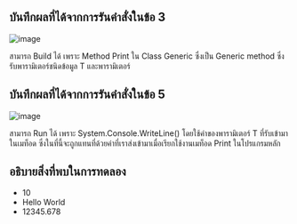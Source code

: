 ## บันทึกผลที่ได้จากการรันคำสั่งในข้อ 3

![image](https://github.com/Phetteepop/03376836-OOP-2566-Lab-14/assets/144197367/ae1648b2-ece0-4a88-bb4a-df0987d72727)


สามารถ Build ได้ เพราะ Method Print ใน Class Generic ซึ่งเป็น Generic method ซึ่งรับพารามิเตอร์ชนิดข้อมูล T และพารามิเตอร์

## บันทึกผลที่ได้จากการรันคำสั่งในข้อ 5

![image](https://github.com/Phetteepop/03376836-OOP-2566-Lab-14/assets/144197367/38f31ee4-fe0d-40bb-8a05-4612c30d232e)


สามารถ Run ได้ เพราะ System.Console.WriteLine() โดยใช้ค่าของพารามิเตอร์ T ที่รับเข้ามาในเมท็อด ซึ่งในที่นี้จะถูกแทนที่ด้วยค่าที่เราส่งเข้ามาเมื่อเรียกใช้งานเมท็อด Print ในโปรแกรมหลัก

## อธิบายสิ่งที่พบในการทดลอง

- 10
- Hello World
- 12345.678
